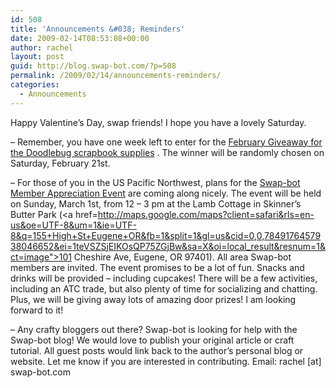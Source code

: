 ```yaml
---
id: 508
title: 'Announcements &#038; Reminders'
date: 2009-02-14T08:53:08+00:00
author: rachel
layout: post
guid: http://blog.swap-bot.com/?p=508
permalink: /2009/02/14/announcements-reminders/
categories:
  - Announcements
---
```

Happy Valentine&#8217;s Day, swap friends! I hope you have a lovely Saturday. 

&#8211; Remember, you have one week left to enter for the [February Giveaway for the Doodlebug scrapbook supplies](http://blog.swap-bot.com/2009/01/31/february-giveaway-enter-to-win/) . The winner will be randomly chosen on Saturday, February 21st.

&#8211; For those of you in the US Pacific Northwest, plans for the [Swap-bot Member Appreciation Event](http://blog.swap-bot.com/2009/02/01/swap-bot-member-appreciation-event/) are coming along nicely. The event will be held on Sunday, March 1st, from 12 &#8211; 3 pm at the Lamb Cottage in Skinner&#8217;s Butter Park (<a href=http://maps.google.com/maps?client=safari&rls=en-us&oe=UTF-8&um=1&ie=UTF-8&q=155+High+St+Eugene+OR&fb=1&split=1&gl=us&cid=0,0,7849176457938046652&ei=1teVSZSjEIKOsQP75ZGjBw&sa=X&oi=local_result&resnum=1&ct=image">101 Cheshire Ave, Eugene, OR 97401</a>). All area Swap-bot members are invited. The event promises to be a lot of fun. Snacks and drinks will be provided &#8211; including cupcakes! There will be a few activities, including an ATC trade, but also plenty of time for socializing and chatting. Plus, we will be giving away lots of amazing door prizes! I am looking forward to it!

&#8211; Any crafty bloggers out there? Swap-bot is looking for help with the Swap-bot blog! We would love to publish your original article or craft tutorial. All guest posts would link back to the author&#8217;s personal blog or website. Let me know if you are interested in contributing. Email: rachel [at] swap-bot.com </strong> </div>